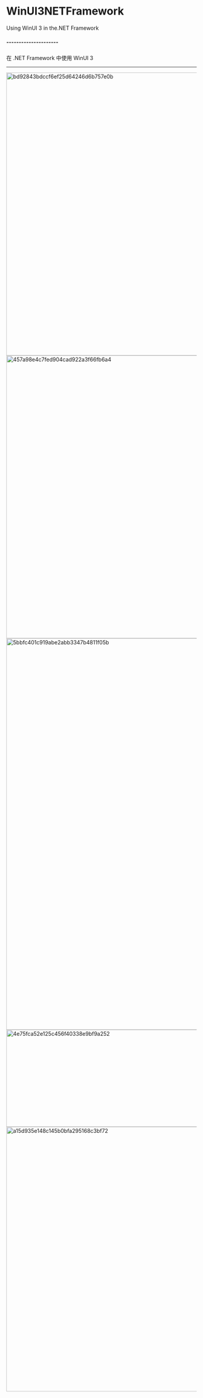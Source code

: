 # WinUI3NETFramework

Using WinUI 3 in the.NET Framework

##### ---------------------

在 .NET Framework 中使用 WinUI 3

---------------------

<img width="1426" height="746" alt="bd92843bdccf6ef25d64246d6b757e0b" src="https://github.com/user-attachments/assets/80b494e8-27f8-41a2-a520-5ea0e5816293" />
<img width="1426" height="746" alt="457a98e4c7fed904cad922a3f66fb6a4" src="https://github.com/user-attachments/assets/777b0b80-dda4-4928-ab82-f8b3df82463f" />
<img width="1920" height="1032" alt="5bbfc401c919abe2abb3347b4811f05b" src="https://github.com/user-attachments/assets/cd9086d9-b7d3-4394-b32f-8b0e8d9a37af" />
<img width="1053" height="256" alt="4e75fca52e125c456f40338e9bf9a252" src="https://github.com/user-attachments/assets/8d706d6c-8ae8-43c9-9b4c-bed51720aadf" />
<img width="1303" height="698" alt="a15d935e148c145b0bfa295168c3bf72" src="https://github.com/user-attachments/assets/f90d4431-0a21-40c6-9e73-e9430758ec1e" />
